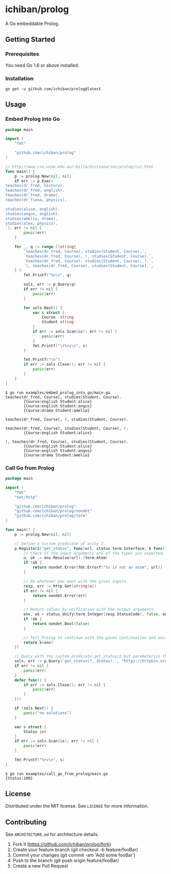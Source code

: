 # ichiban/prolog

A Go embeddable Prolog.

## Getting Started

### Prerequisites

You need Go 1.6 or above installed.

### Installation

```console
go get -u github.com/ichiban/prolog@latest
```

## Usage

### Embed Prolog into Go

```go
package main

import (
	"fmt"

	"github.com/ichiban/prolog"
)

// http://www.cse.unsw.edu.au/~billw/dictionaries/prolog/cut.html
func main() {
	p := prolog.New(nil, nil)
	if err := p.Exec(`
teaches(dr_fred, history).
teaches(dr_fred, english).
teaches(dr_fred, drama).
teaches(dr_fiona, physics).

studies(alice, english).
studies(angus, english).
studies(amelia, drama).
studies(alex, physics).
`); err != nil {
		panic(err)
	}

	for _, q := range []string{
		`teaches(dr_fred, Course), studies(Student, Course).`,
		`teaches(dr_fred, Course), !, studies(Student, Course).`,
		`teaches(dr_fred, Course), studies(Student, Course), !.`,
		`!, teaches(dr_fred, Course), studies(Student, Course).`,
	} {
		fmt.Printf("%s\n", q)

		sols, err := p.Query(q)
		if err != nil {
			panic(err)
		}

		for sols.Next() {
			var s struct {
				Course  string
				Student string
			}
			if err := sols.Scan(&s); err != nil {
				panic(err)
			}
			fmt.Printf("\t%+v\n", s)
		}

		fmt.Printf("\n")
		if err := sols.Close(); err != nil {
			panic(err)
		}
	}
}
```

```console
$ go run examples/embed_prolog_into_go/main.go 
teaches(dr_fred, Course), studies(Student, Course).
        {Course:english Student:alice}
        {Course:english Student:angus}
        {Course:drama Student:amelia}

teaches(dr_fred, Course), !, studies(Student, Course).

teaches(dr_fred, Course), studies(Student, Course), !.
        {Course:english Student:alice}

!, teaches(dr_fred, Course), studies(Student, Course).
        {Course:english Student:alice}
        {Course:english Student:angus}
        {Course:drama Student:amelia}

```

### Call Go from Prolog

```go
package main

import (
	"fmt"
	"net/http"

	"github.com/ichiban/prolog"
	"github.com/ichiban/prolog/nondet"
	"github.com/ichiban/prolog/term"
)

func main() {
	p := prolog.New(nil, nil)

	// Define a custom predicate of arity 2.
	p.Register2("get_status", func(url, status term.Interface, k func(*term.Env) *nondet.Promise, env *term.Env) *nondet.Promise {
		// Check if the input arguments are of the types you expected.
		u, ok := env.Resolve(url).(term.Atom)
		if !ok {
			return nondet.Error(fmt.Errorf("%s is not an atom", url))
		}

		// Do whatever you want with the given inputs.
		resp, err := http.Get(string(u))
		if err != nil {
			return nondet.Error(err)
		}

		// Return values by unification with the output arguments.
		env, ok = status.Unify(term.Integer(resp.StatusCode), false, env)
		if !ok {
			return nondet.Bool(false)
		}

		// Tell Prolog to continue with the given continuation and environment.
		return k(env)
	})

	// Query with the custom predicate get_status/2 but parameterize the first argument.
	sols, err := p.Query(`get_status(?, Status).`, "https://httpbin.org/status/200")
	if err != nil {
		panic(err)
	}
	defer func() {
		if err := sols.Close(); err != nil {
			panic(err)
		}
	}()

	if !sols.Next() {
		panic("no solutions")
	}

	var s struct {
		Status int
	}
	if err := sols.Scan(&s); err != nil {
		panic(err)
	}

	fmt.Printf("%+v\n", s)
}
```

```console
$ go run examples/call_go_from_prolog/main.go 
{Status:200}
```

## License

Distributed under the MIT license. See `LICENSE` for more information.

## Contributing

See `ARCHITECTURE.md` for architecture details.

1. Fork it (https://github.com/ichiban/prolog/fork)
1. Create your feature branch (git checkout -b feature/fooBar)
1. Commit your changes (git commit -am 'Add some fooBar')
1. Push to the branch (git push origin feature/fooBar)
1. Create a new Pull Request